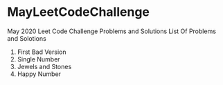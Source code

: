# MayLeetCodeChallenge
May 2020 Leet Code Challenge Problems and Solutions
List Of Problems and Solotions
1. First Bad Version
2. Single Number
3. Jewels and Stones
4. Happy Number
